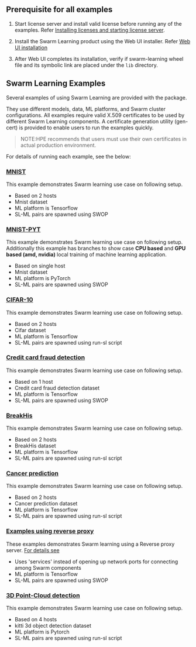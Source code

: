 ## Prerequisite for all examples
1. Start license server and install valid license before running any of the examples. Refer [Installing licenses and starting license server](/docs/Install/HPE_Swarm_Learning_installation.md).

2. Install the Swarm Learning product using the Web UI installer.  Refer [Web UI installation](/docs/Install/HPE_Swarm_Learning_installation.md)

3. After Web UI completes its installation, verify if swarm-learning wheel file and its symbolic link are placed under the `lib` directory.


## Swarm Learning Examples

Several examples of using Swarm Learning are provided with the package. 

They use different models, data, ML platforms, and Swarm cluster configurations. All examples require valid X.509 certificates to be used by different Swarm Learning components. A certificate generation utility (gen-cert) is provided to enable users to run the examples quickly.

<blockquote>
NOTE:HPE recommends that users must use their own certificates in actual production environment.

</blockquote>


For details of running each example, see the below:

### [MNIST](/examples/mnist#-mnist) 
This example demonstrates Swarm learning use case on following setup. 
- Based on 2 hosts  
- Mnist dataset
- ML platform is Tensorflow 
- SL-ML pairs are spawned using SWOP
        
### [MNIST-PYT](/examples/mnist-pyt#mnist-pytorch-example) 
This example demonstrates Swarm learning use case on following setup. 
Additionally this example has branches to show case **CPU based** and **GPU based (amd, nvidia)** local training of machine learning application. 
- Based on single host
- Mnist dataset
- ML platform is PyTorch 
- SL-ML pairs are spawned using SWOP
        
### [CIFAR-10](/examples/cifar10#-cifar-10)
This example demonstrates Swarm learning use case on following setup. 
- Based on 2 hosts  
- Cifar dataset
- ML platform is Tensorflow
- SL-ML pairs are spawned using run-sl script
        
### [Credit card fraud detection](/examples/fraud-detection#-credit-card-fraud-detection) 
This example demonstrates Swarm learning use case on following setup. 
- Based on 1 host  
- Credit card fraud detection dataset
- ML platform is Tensorflow
- SL-ML pairs are spawned using SWOP
        
### [BreakHis](/examples/breakhis)
This example demonstrates Swarm learning use case on following setup. 
- Based on 2 hosts  
- BreakHis dataset
- ML platform is Tensorflow
- SL-ML pairs are spawned using run-sl script
        
### [Cancer prediction](/examples/cancer-pred#cancer-prediction) 
This example demonstrates Swarm learning use case on following setup. 
- Based on 2 hosts  
- Cancer prediction dataset
- ML platform is Tensorflow
- SL-ML pairs are spawned using run-sl script

### [Examples using reverse proxy](/examples/reverse-proxy)
These examples demonstrates Swarm learning using a Reverse proxy server. [For details see](/docs/User/Swarm_Learning_Component_Interactions_using_Reverse_Proxy.md)
- Uses 'services' instead of opening up network ports for connecting among Swarm components
- ML platform is Tensorflow
- SL-ML pairs are spawned using SWOP
        
### [3D Point-Cloud detection ](/examples/point_clouds)
This example demonstrates Swarm learning use case on following setup. 
- Based on 4 hosts  
- kitti 3d object detection dataset
- ML platform is Pytorch
- SL-ML pairs are spawned using run-sl script
